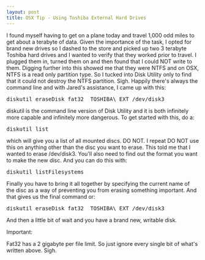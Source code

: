 ```yaml
---
layout: post
title: OSX Tip - Using Toshiba External Hard Drives
---
```

I found myself having to get on a plane today and travel 1,000 odd miles to get about a terabyte of data.  Given the importance of the task, I opted for brand new drives so I dashed to the store and picked up two 3 terabyte Toshiba hard drives and I wanted to verify that they worked prior to travel.  I plugged them in, turned them on and then found that I could NOT write to them.  Digging further into this showed me that they were NTFS and on OSX, NTFS is a read only partition type.  So I tucked into Disk Utility only to find that it could not destroy the NTFS partition.  Sigh.  Happily there's always the command line and with Jared's assistance, I came up with this:

<pre>
diskutil eraseDisk fat32  TOSHIBA\ EXT /dev/disk3
</pre>

diskutil is the command line version of Disk Utility and it is both infinitely more capable and infinitely more dangerous.  To get started with this, do a:

<pre>
diskutil list
</pre>

which will give you a list of all mounted discs.  DO NOT.  I repeat DO NOT use this on anything other than the disc you want to erase.  This told me that I wanted to erase /dev/disk3.  You'll also need to find out the format you want to make the new disc.  And you can do this with:

<pre>
diskutil listFilesystems  
</pre>

Finally you have to bring it all together by specifying the current name of the disc as a way of preventing you from erasing something important.  And that gives us the final command or:

<pre>
diskutil eraseDisk fat32  TOSHIBA\ EXT /dev/disk3
</pre>

And then a little bit of wait and you have a brand new, writable disk.

Important:

Fat32 has a 2 gigabyte per file limit.  So just ignore every single bit of what's written above.  Sigh.